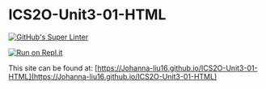 # ICS2O-Unit3-01-HTML

[![GitHub's Super Linter](https://github.com/Johanna-liu16/ICS2O-Unit3-01-HTML/workflows/GitHub's%20Super%20Linter/badge.svg)](https://github.com/Johanna-liu16/ICS2O-Unit3-01-HTML/actions)

[![Run on Repl.it](https://repl.it/badge/github/Johanna-liu16/ICS2O-Unit3-01-HTML)](https://repl.it/github/Johanna-liu16/ICS2O-Unit3-01-HTML)

This site can be found at: [https://Johanna-liu16.github.io/ICS2O-Unit3-01-HTML](https://Johanna-liu16.github.io/ICS2O-Unit3-01-HTML)